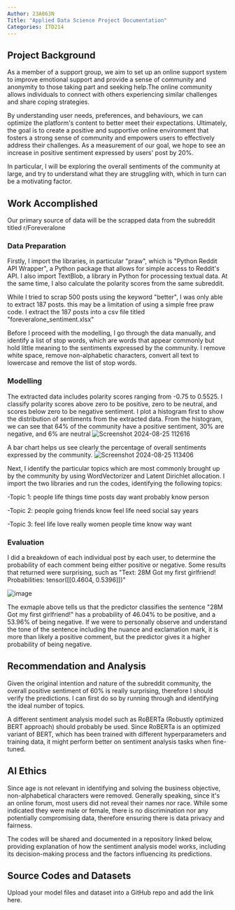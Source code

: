 ```yaml
---
Author: 23A863N
Title: "Applied Data Science Project Documentation"
Categories: ITD214
---
```

## Project Background
As a member of a support group, we aim to set up an online support system to improve emotional support and provide a sense of community and anonymity to those taking part and seeking help.The online community allows individuals to connect with others experiencing similar challenges and share coping strategies.

By understanding user needs, preferences, and behaviours, we can optimize the platform's content to better meet their expectations. Ultimately, the goal is to create a positive and supportive online environment that fosters a strong sense of community and empowers users to effectively address their challenges. As a measurement of our goal, we hope to see an increase in positive sentiment expressed by users' post by 20%.

In particular, I will be exploring the overall sentiments of the community at large, and try to understand what they are struggling with, which in turn can be a motivating factor.

## Work Accomplished
Our primary source of data will be the scrapped data from the subreddit titled r/Foreveralone

### Data Preparation
Firstly, I import the libraries, in particular "praw", which is "Python Reddit API Wrapper", a Python package that allows for simple access to Reddit's API. I also import TextBlob, a library in Python for processing textual data. At the same time, I also calculate the polarity scores from the same subreddit.

While I tried to scrap 500 posts using the keyword "better", I was only able to extract 187 posts. this may be a limitation of using a simple free praw code.
I extract the 187 posts into a csv file titled "foreveralone_sentiment.xlsx"

Before I proceed with the modelling, I go through the data manually, and identify a list of stop words, which are words that appear commonly but hold little meaning to the sentiments expressed by the community. I remove white space, remove non-alphabetic characters, convert all text to lowercase and remove the list of stop words.

### Modelling
The extracted data includes polarity scores ranging from -0.75 to 0.5525. I classify polarity scores above zero to be positive, zero to be neutral, and scores below zero to be negative sentiment. I plot a histogram first to show the distribution of sentiments from the extracted data. From the histogram, we can see that 64% of the community have a positive sentiment, 30% are negative, and 6% are neutral
![Screenshot 2024-08-25 112616](https://github.com/user-attachments/assets/e9696e4e-03f0-4271-a6ac-0b83d1f386ba)

A bar chart helps us see clearly the percentage of overall sentiments expressed by the community. 
![Screenshot 2024-08-25 113406](https://github.com/user-attachments/assets/868012ed-6462-402a-93b2-061341fcf078)

Next, I identify the particular topics which are most commonly brought up by the community by using WordVectorizer and Latent Dirichlet allocation. I import the two libraries and run the codes, identifying the following topics:

-Topic 1: people life things time posts day want probably know person

-Topic 2: people going friends know feel life need social say years

-Topic 3: feel life love really women people time know way want

### Evaluation
I did a breakdown of each individual post by each user, to determine the probability of each comment being either positive or negative. 
Some results that returned were surprising, such as 
"Text: 28M Got my first girlfriend!
Probabilities: tensor([[0.4604, 0.5396]])"

![image](https://github.com/user-attachments/assets/379ee497-fadf-420c-ac6b-ebcb931c2ab9)


The exmaple above tells us that the predictor classifies the sentence "28M Got my first girlfriend!" has a probability of 46.04% to be positive, and a 53.96% of being negative. If we were to personally observe and understand the tone of the sentence including the nuance and exclamation mark, it is more than likely a positive comment, but the predictor gives it a higher probability of being negative.

## Recommendation and Analysis
Given the original intention and nature of the subreddit community, the overall positive sentiment of 60% is really surprising, therefore I should verify the predictions. I can first do so by running through and identifying the ideal number of topics. 

A different sentiment analysis model such as RoBERTa (Robustly optimized BERT approach) should probably be used. Since RoBERTa is an optimized variant of BERT, which has been trained with different hyperparameters and training data, it might perform better on sentiment analysis tasks when fine-tuned.

## AI Ethics
Since age is not relevant in identifying and solving the business objective, non-alphabetical characters were removed. Generally speaking, since it's an online forum, most users did not reveal their names nor race. While some indicated they were male or female, there is no discrimination nor any potentially compromising data, therefore ensuring there is data privacy and fairness. 

The codes will be shared and documented in a repository linked below, providing explanation of how the sentiment analysis model works, including its decision-making process and the factors influencing its predictions.

## Source Codes and Datasets
Upload your model files and dataset into a GitHub repo and add the link here. 
